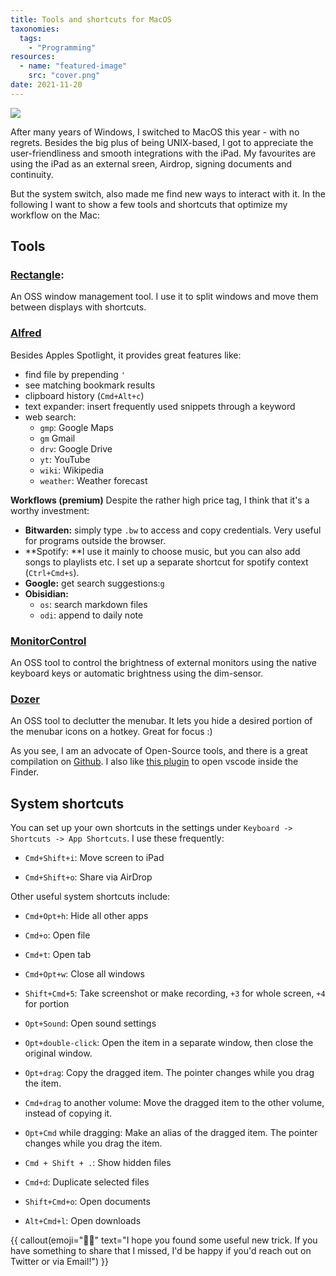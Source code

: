 ```yaml
---
title: Tools and shortcuts for MacOS
taxonomies:
  tags:
    - "Programming"
resources:
  - name: "featured-image"
    src: "cover.png"
date: 2021-11-20
---
```

<img src="/images/mac-desktop.png">

After many years of Windows, I switched to MacOS this year - with no regrets. Besides the big plus of being UNIX-based, I got to appreciate the user-friendliness and smooth integrations with the iPad. My favourites are using the iPad as an external sreen, Airdrop, signing documents and continuity.

But the system switch, also made me find new ways to interact with it. In the following I want to show a few tools and shortcuts that optimize my workflow on the Mac:

##  Tools
### [Rectangle](https://github.com/rxhanson/Rectangle):
An OSS window management tool. I use it to split windows and move them between displays with shortcuts.

### [Alfred](https://www.alfredapp.com/)
Besides Apples Spotlight, it provides great features like:
- find file  by prepending `'`
- see matching bookmark results
- clipboard history (`Cmd+Alt+c`)
- text expander: insert frequently used snippets through a keyword
- web search:
	- `gmp`:  Google Maps
	- `gm` Gmail
	- `drv`: Google Drive
	- `yt`: YouTube
	- `wiki`: Wikipedia
	- `weather`: Weather forecast

**Workflows (premium)**
Despite the rather high price tag, I think that it's a worthy investment:

- **Bitwarden:** simply type `.bw` to access and copy credentials. Very useful for programs outside the browser.
- **Spotify: **I use it mainly to choose music, but you can also add songs to playlists etc. I set up a separate shortcut for spotify context (`Ctrl+Cmd+s`).
- **Google:** get search suggestions:`g`
- **Obisidian:**
	- `os`: search markdown files
	- `odi`: append to daily note


### [MonitorControl](https://github.com/MonitorControl/MonitorControl)
An OSS tool to control the brightness of external monitors using the native keyboard keys or automatic brightness using the dim-sensor.

### [Dozer](https://github.com/Mortennn/Dozer)
An OSS tool to declutter the menubar. It lets you hide a desired portion of the menubar icons on a hotkey.  Great for focus :)

As you see, I am an advocate of Open-Source tools, and there is a great compilation on [Github](https://github.com/serhii-londar/open-source-mac-os-apps#menubar). I also like [this plugin](https://github.com/sozercan/OpenInCode) to open vscode inside the Finder.

## System shortcuts
You can set up your own shortcuts in the settings under `Keyboard -> Shortcuts -> App Shortcuts`. I use these frequently:

- `Cmd+Shift+i`: Move screen to iPad

- `Cmd+Shift+o`: Share via AirDrop

Other useful system shortcuts include:

- `Cmd+Opt+h`: Hide all other apps

- `Cmd+o`: Open file

- `Cmd+t`: Open tab

- `Cmd+Opt+w`: Close all windows

- `Shift+Cmd+5`: Take screenshot or make recording, `+3` for whole screen, `+4` for portion

- `Opt+Sound`: Open sound settings

- `Opt+double-click`: Open the item in a separate window, then close the original window.

- `Opt+drag`: Copy the dragged item. The pointer changes while you drag the item.

- `Cmd+drag` to another volume: Move the dragged item to the other volume, instead of copying it.

- `Opt+Cmd` while dragging: Make an alias of the dragged item. The pointer changes while you drag the item.

- `Cmd + Shift + .`: Show hidden files

- `Cmd+d`: Duplicate selected files

- `Shift+Cmd+o`: Open documents

- `Alt+Cmd+l`: Open downloads

{{ callout(emoji="👨‍💻" text="I hope you found some useful new trick. If you have something to share that I missed, I'd be happy if you'd reach out on Twitter or via Email!") }}

